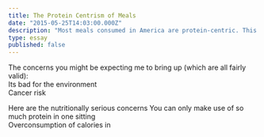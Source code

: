 ```yaml
---
title: The Protein Centrism of Meals
date: "2015-05-25T14:03:00.000Z"
description: "Most meals consumed in America are protein-centric. This makes no sense nutritionally."
type: essay
published: false
---
```


The concerns you might be expecting me to bring up (which are all fairly valid):  
Its bad for the environment  
Cancer risk

Here are the nutritionally serious concerns
You can only make use of so much protein in one sitting  
Overconsumption of calories in  